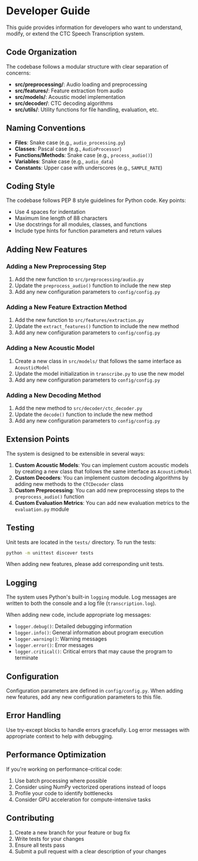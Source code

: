 # Developer Guide

This guide provides information for developers who want to understand, modify, or extend the CTC Speech Transcription system.

## Code Organization

The codebase follows a modular structure with clear separation of concerns:

- **src/preprocessing/**: Audio loading and preprocessing
- **src/features/**: Feature extraction from audio
- **src/models/**: Acoustic model implementation
- **src/decoder/**: CTC decoding algorithms
- **src/utils/**: Utility functions for file handling, evaluation, etc.

## Naming Conventions

- **Files**: Snake case (e.g., `audio_processing.py`)
- **Classes**: Pascal case (e.g., `AudioProcessor`)
- **Functions/Methods**: Snake case (e.g., `process_audio()`)
- **Variables**: Snake case (e.g., `audio_data`)
- **Constants**: Upper case with underscores (e.g., `SAMPLE_RATE`)

## Coding Style

The codebase follows PEP 8 style guidelines for Python code. Key points:

- Use 4 spaces for indentation
- Maximum line length of 88 characters
- Use docstrings for all modules, classes, and functions
- Include type hints for function parameters and return values

## Adding New Features

### Adding a New Preprocessing Step

1. Add the new function to `src/preprocessing/audio.py`
2. Update the `preprocess_audio()` function to include the new step
3. Add any new configuration parameters to `config/config.py`

### Adding a New Feature Extraction Method

1. Add the new function to `src/features/extraction.py`
2. Update the `extract_features()` function to include the new method
3. Add any new configuration parameters to `config/config.py`

### Adding a New Acoustic Model

1. Create a new class in `src/models/` that follows the same interface as `AcousticModel`
2. Update the model initialization in `transcribe.py` to use the new model
3. Add any new configuration parameters to `config/config.py`

### Adding a New Decoding Method

1. Add the new method to `src/decoder/ctc_decoder.py`
2. Update the `decode()` function to include the new method
3. Add any new configuration parameters to `config/config.py`

## Extension Points

The system is designed to be extensible in several ways:

1. **Custom Acoustic Models**: You can implement custom acoustic models by creating a new class that follows the same interface as `AcousticModel`
2. **Custom Decoders**: You can implement custom decoding algorithms by adding new methods to the `CTCDecoder` class
3. **Custom Preprocessing**: You can add new preprocessing steps to the `preprocess_audio()` function
4. **Custom Evaluation Metrics**: You can add new evaluation metrics to the `evaluation.py` module

## Testing

Unit tests are located in the `tests/` directory. To run the tests:

```bash
python -m unittest discover tests
```

When adding new features, please add corresponding unit tests.

## Logging

The system uses Python's built-in `logging` module. Log messages are written to both the console and a log file (`transcription.log`).

When adding new code, include appropriate log messages:

- `logger.debug()`: Detailed debugging information
- `logger.info()`: General information about program execution
- `logger.warning()`: Warning messages
- `logger.error()`: Error messages
- `logger.critical()`: Critical errors that may cause the program to terminate

## Configuration

Configuration parameters are defined in `config/config.py`. When adding new features, add any new configuration parameters to this file.

## Error Handling

Use try-except blocks to handle errors gracefully. Log error messages with appropriate context to help with debugging.

## Performance Optimization

If you're working on performance-critical code:

1. Use batch processing where possible
2. Consider using NumPy vectorized operations instead of loops
3. Profile your code to identify bottlenecks
4. Consider GPU acceleration for compute-intensive tasks

## Contributing

1. Create a new branch for your feature or bug fix
2. Write tests for your changes
3. Ensure all tests pass
4. Submit a pull request with a clear description of your changes
